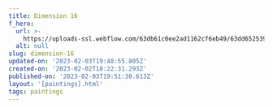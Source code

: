 ```yaml
---
title: Dimension 16
f_hero:
  url: >-
    https://uploads-ssl.webflow.com/63db61c0ee2ad1162cf6eb49/63dd652539a2b28272f683c2_molly14.jpg
  alt: null
slug: dimension-16
updated-on: '2023-02-03T19:48:55.805Z'
created-on: '2023-02-02T18:22:31.293Z'
published-on: '2023-02-03T19:51:30.613Z'
layout: '[paintings].html'
tags: paintings
---
```



